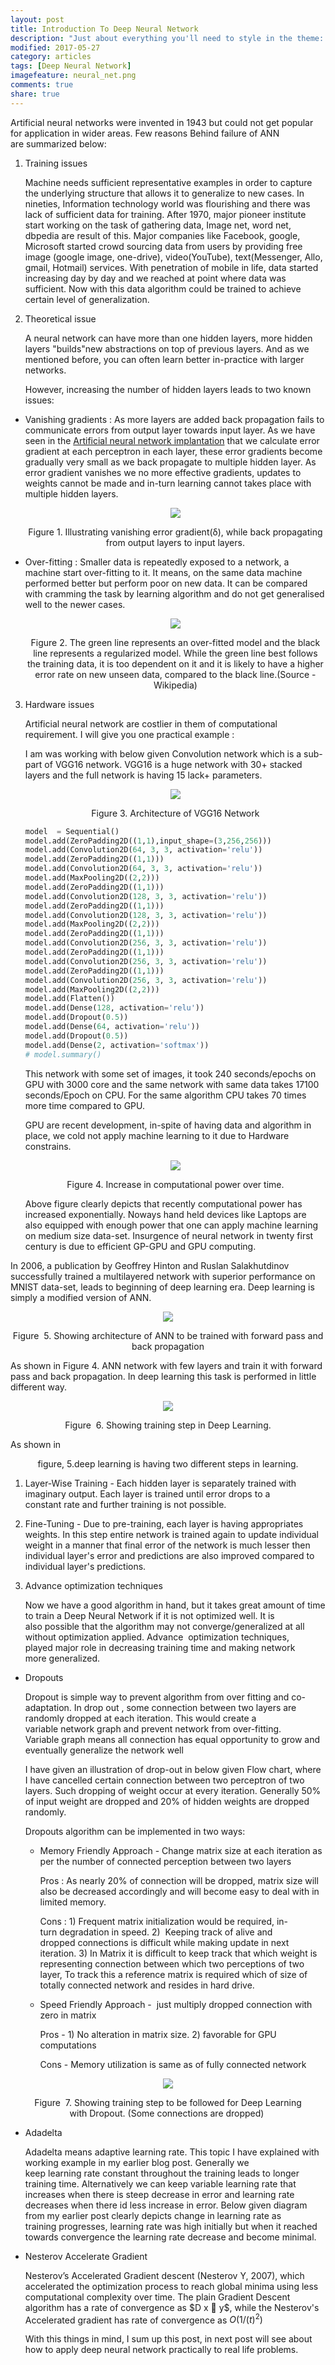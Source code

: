 ```yaml
---
layout: post
title: Introduction To Deep Neural Network
description: "Just about everything you'll need to style in the theme: headings, paragraphs, blockquotes, tables, code blocks, and more."
modified: 2017-05-27
category: articles
tags: [Deep Neural Network]
imagefeature: neural_net.png
comments: true
share: true
---
```



Artificial neural networks were invented in 1943 but could not get popular for application in wider areas. Few reasons Behind failure of ANN are summarized below:

1. Training issues

    Machine needs sufficient representative examples in order to capture the underlying structure that allows it to generalize to new cases. In nineties, Information technology world was flourishing and there was lack of sufficient data for training. After 1970, major pioneer institute start working on the task of gathering data, Image net, word net, dbpedia are result of this. Major companies like Facebook, google, Microsoft started crowd sourcing data from users by providing free image (google image, one-drive), video(YouTube), text(Messenger, Allo, gmail, Hotmail) services. With penetration of mobile in life, data started increasing day by day and we reached at point where data was sufficient. Now with this data algorithm could be trained to achieve certain level of generalization.

2. Theoretical issue

    A neural network can have more than one hidden layers, more hidden layers "builds"new abstractions on top of previous layers. And as we mentioned before, you can often learn better in-practice with larger networks.

    However, increasing the number of hidden layers leads to two known issues:

- Vanishing gradients : As more layers are added back propagation fails to communicate errors from output layer towards input layer. As we have seen in the [Artificial neural network implantation](https://www.machinelearningpython.org/single-post/Neural-Network-Implementation) that we calculate error gradient at each perceptron in each layer, these error gradients become gradually very small as we back propagate to multiple hidden layer. As error gradient vanishes we no more effective gradients, updates to weights cannot be made and in-turn learning cannot takes place with multiple hidden layers.

    <p align="center"><img class="img-responsive" src="https://static.wixstatic.com/media/884a24_93457120a7514c71a33aea0ce1f3170d~mv2.png/v1/fill/w_360,h_312,al_c,usm_0.66_1.00_0.01/884a24_93457120a7514c71a33aea0ce1f3170d~mv2.png"></p>


    <p align="center">Figure 1. Illustrating vanishing error gradient(δ), while back propagating from output layers to input layers.</p>

- Over-fitting : Smaller data is repeatedly exposed to a network, a machine start over-fitting to it. It means, on the same data machine performed better but perform poor on new data. It can be compared with cramming the task by learning algorithm and do not get generalised well to the newer cases.

    <p align="center"><img class="img-responsive" src="https://static.wixstatic.com/media/884a24_e7788c23be54473d9dbe04fc02419fda~mv2.png/v1/fill/w_208,h_208,al_c,usm_0.66_1.00_0.01/884a24_e7788c23be54473d9dbe04fc02419fda~mv2.png"></p>


    <p align="center">Figure 2. The green line represents an over-fitted model and the black line represents a regularized model. While the green line best follows the training data, it is too dependent on it and it is likely to have a higher error rate on new unseen data, compared to the black line.(Source - Wikipedia)</p>

3. Hardware issues

    Artificial neural network are costlier in them of computational requirement. I will give you one practical example :

    I am was working with below given Convolution network which is a sub-part of VGG16 network. VGG16 is a huge network with 30+ stacked layers and the full network is having 15 lack+ parameters.

    <p align="center"><img class="img-responsive" src="https://static.wixstatic.com/media/884a24_c506f4dce6fd4163b84355297f4a2a3a~mv2.png/v1/fill/w_473,h_278,al_c,lg_1/884a24_c506f4dce6fd4163b84355297f4a2a3a~mv2.png"></p>


    <p align="center">Figure 3. Architecture of VGG16 Network</p>

    ```python
    model  = Sequential()
    model.add(ZeroPadding2D((1,1),input_shape=(3,256,256)))
    model.add(Convolution2D(64, 3, 3, activation='relu'))
    model.add(ZeroPadding2D((1,1)))
    model.add(Convolution2D(64, 3, 3, activation='relu'))
    model.add(MaxPooling2D((2,2)))
    model.add(ZeroPadding2D((1,1)))
    model.add(Convolution2D(128, 3, 3, activation='relu'))
    model.add(ZeroPadding2D((1,1)))
    model.add(Convolution2D(128, 3, 3, activation='relu'))
    model.add(MaxPooling2D((2,2)))
    model.add(ZeroPadding2D((1,1)))
    model.add(Convolution2D(256, 3, 3, activation='relu'))
    model.add(ZeroPadding2D((1,1)))
    model.add(Convolution2D(256, 3, 3, activation='relu'))
    model.add(ZeroPadding2D((1,1)))
    model.add(Convolution2D(256, 3, 3, activation='relu'))
    model.add(MaxPooling2D((2,2)))
    model.add(Flatten())
    model.add(Dense(128, activation='relu'))
    model.add(Dropout(0.5))
    model.add(Dense(64, activation='relu'))
    model.add(Dropout(0.5))
    model.add(Dense(2, activation='softmax'))
    # model.summary()
    ```

    This network with some set of images, it took 240 seconds/epochs on GPU with 3000 core and the same network with same data takes 17100 seconds/Epoch on CPU. For the same algorithm CPU takes 70 times more time compared to GPU.

    GPU are recent development, in-spite of having data and algorithm in place, we cold not apply machine learning to it due to Hardware constrains.

    <p align="center"><img class="img-responsive" src="https://static.wixstatic.com/media/884a24_5c9234b9140e478da7c51a8d7fcba2d8~mv2.png/v1/fill/w_407,h_499,al_c,usm_0.66_1.00_0.01/884a24_5c9234b9140e478da7c51a8d7fcba2d8~mv2.png"></p>


    <p align="center">Figure 4. Increase in computational power over time.</p>

    Above figure clearly depicts that recently computational power has increased exponentially. Noways hand held devices like Laptops are also equipped with enough power that one can apply machine learning on medium size data-set.
    Insurgence of neural network in twenty first century is due to efficient GP-GPU and GPU computing.

In 2006, a publication by Geoffrey Hinton and Ruslan Salakhutdinov successfully trained a multilayered network with superior performance on MNIST data-set, leads to beginning of deep learning era. Deep learning is simply a modified version of ANN.

<p align="center"><img class="img-responsive" src="https://static.wixstatic.com/media/884a24_4799f71b3ee346ba8a1d08c2ac4ebfa7~mv2.png/v1/fill/w_303,h_382,al_c,lg_1/884a24_4799f71b3ee346ba8a1d08c2ac4ebfa7~mv2.png"></p>


<p align="center">Figure  5. Showing architecture of ANN to be trained with forward pass and back propagation</p>

As shown in Figure 4. ANN network with few layers and train it with forward pass and back propagation. In deep learning this task is performed in little different way.

<p align="center"><img class="img-responsive" src="https://static.wixstatic.com/media/884a24_139d42f3cd9546479257de6d75dc983c~mv2.png/v1/fill/w_558,h_787,al_c,usm_0.66_1.00_0.01/884a24_139d42f3cd9546479257de6d75dc983c~mv2.png"></p>


<p align="center">Figure  6. Showing training step in Deep Learning.</p>

As shown in <p align="center">figure, 5.deep learning is having two different steps in learning.</p>

1. Layer-Wise Training - Each hidden layer is separately trained with imaginary output. Each layer is trained until error drops to a constant rate and further training is not possible.

2. Fine-Tuning - Due to pre-training, each layer is having appropriates weights. In this step entire network is trained again to update individual weight in a manner that final error of the network is much lesser then individual layer's error and predictions are also improved compared to individual layer's predictions.

3. Advance optimization techniques 

    Now we have a good algorithm in hand, but it takes great amount of time to train a Deep Neural Network if it is not optimized well. It is also possible that the algorithm may not converge/generalized at all without optimization applied. Advance  optimization techniques, played major role in decreasing training time and making network more generalized.

- Dropouts

    Dropout is simple way to prevent algorithm from over fitting and co-adaptation. In drop out , some connection between two layers are randomly dropped at each iteration. This would create a variable network graph and prevent network from over-fitting. Variable graph means all connection has equal opportunity to grow and eventually generalize the network well

    I have given an illustration of drop-out in below given Flow chart, where I have cancelled certain connection between two perceptron of two layers. Such dropping of weight occur at every iteration. Generally 50% of input weight are dropped and 20% of hidden weights are dropped randomly.

    Dropouts algorithm can be implemented in two ways:

  - Memory Friendly Approach - Change matrix size at each iteration as per the number of connected perception between two layers

    Pros : As nearly 20% of connection will be dropped, matrix size will also be decreased accordingly and will become easy to deal with in limited memory. 

    Cons : 1) Frequent matrix initialization would be required, in-turn degradation in speed. 2)  Keeping track of alive and dropped connections is difficult while making update in next iteration. 3) In Matrix it is difficult to keep track that which weight is representing connection between which two perceptions of two layer, To track this a reference matrix is required which of size of totally connected network and resides in hard drive.

  - Speed Friendly Approach -  just multiply dropped connection with zero in matrix

    Pros - 1) No alteration in matrix size. 2) favorable for GPU computations 

    Cons - Memory utilization is same as of fully connected network

<p align="center"><img class="img-responsive" src="https://static.wixstatic.com/media/884a24_7bc49135134e462c87a8e7766e250a0a~mv2.png/v1/fill/w_577,h_814,al_c,usm_0.66_1.00_0.01/884a24_7bc49135134e462c87a8e7766e250a0a~mv2.png"></p>


<p align="center">Figure  7. Showing training step to be followed for Deep Learning with Dropout. (Some connections are dropped) </p>

- Adadelta

    Adadelta means adaptive learning rate. This topic I have explained with working example in my earlier blog post.
    Generally we keep learning rate constant throughout the training leads to longer training time. Alternatively we can keep variable learning rate that increases when there is steep decrease in error and learning rate decreases when there id less increase in error. Below given diagram from my earlier post clearly depicts change in learning rate as training progresses, learning rate was high initially but when it reached towards convergence the learning rate decrease and become minimal.

- Nesterov Accelerate Gradient

    Nesterov’s Accelerated Gradient descent (Nesterov Y, 2007), which accelerated the optimization process to reach global minima using less computational complexity over time. The plain Gradient Descent algorithm has a rate of convergence as $D x  y$, while the Nesterov's Accelerated gradient has rate of convergence as $O(1/(t)^2)$

    With this things in mind, I sum up this post, in next post will see about how to apply deep neural network practically to real life problems.
